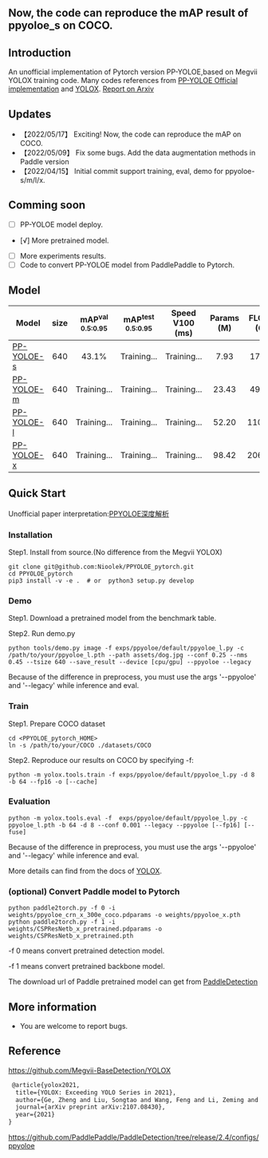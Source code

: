 
## Now, the code can reproduce the mAP result of ppyoloe_s on COCO.

## Introduction
An unofficial implementation of Pytorch version PP-YOLOE,based on  Megvii YOLOX training code.
Many codes references from [PP-YOLOE Official implementation](https://github.com/PaddlePaddle/PaddleDetection) and [YOLOX](https://github.com/Megvii-BaseDetection/YOLOX).
[Report on Arxiv](https://arxiv.org/pdf/2203.16250.pdf)

## Updates
* 【2022/05/17】 Exciting! Now, the code can reproduce the mAP on COCO.
* 【2022/05/09】 Fix some bugs. Add the data augmentation methods in Paddle version
* 【2022/04/15】 Initial commit support training, eval, demo for ppyoloe-s/m/l/x.

## Comming soon
- [  ] PP-YOLOE model deploy.
- [√] More pretrained model.
- [  ] More experiments results.
- [  ] Code to convert PP-YOLOE model from PaddlePaddle to Pytorch.

## Model
|Model                                                | size |mAP<sup>val<br>0.5:0.95 |mAP<sup>test<br>0.5:0.95 | Speed V100<br>(ms) | Params<br>(M) |FLOPs<br>(G)| weights | backbone weights |
| ------                                              |:---: | :---:                  | :---:                   |:---:               |:---:          | :---:      | :----:  | :----:  |
|[PP-YOLOE-s](./exps/ppyoloe/default/ppyoloe_s.py)    |640   | 43.1%                  |Training...              | Training...        |7.93           | 17.36      | [baidu pan](https://pan.baidu.com/s/1cwF05pjxQ2PRWqDNfav1_Q) code:qfld | [baidu pan](https://pan.baidu.com/s/1ZtKExb-ElLCmoAWZFYFAmw) code:mwjy |
|[PP-YOLOE-m](./exps/ppyoloe/default/ppyoloe_m.py)    |640   |Training...             |Training...              | Training...        |23.43          | 49.91      | [baidu pan](https://pan.baidu.com/s/1YT_npdeECflXNKN9JSs7ow) code:xgji | [baidu pan](https://pan.baidu.com/s/1tyinbghS_j5l9LYEZ9Mg_w) code:p4gy |
|[PP-YOLOE-l](./exps/ppyoloe/default/ppyoloe_l.py)    |640   |Training...             |Training...              | Training...        |52.20          | 110.07     | [baidu pan](https://pan.baidu.com/s/1KloomVNYwdnumQg6SRLY-g) code:1v82 | [baidu pan](https://pan.baidu.com/s/1Ntgm1ICSrPeCthtMGAA9Mw) code:6kkb |
|[PP-YOLOE-x](./exps/ppyoloe/default/ppyoloe_x.py)    |640   |Training...             |Training...              | Training...        |98.42          | 206.59     | [baidu pan](https://pan.baidu.com/s/1QqqnaE-uPCImTvkoV2adkA) code:liq3 | [baidu pan](https://pan.baidu.com/s/1f9f5lVgZBua3cNiLXCmong) code:izas |

## Quick Start

Unofficial paper interpretation:[PPYOLOE深度解析](https://zhuanlan.zhihu.com/p/505992733)

### Installation
Step1. Install from source.(No difference from the Megvii YOLOX)
```shell
git clone git@github.com:Nioolek/PPYOLOE_pytorch.git
cd PPYOLOE_pytorch
pip3 install -v -e .  # or  python3 setup.py develop
```

### Demo
Step1. Download a pretrained model from the benchmark table.

Step2. Run demo.py
```shell
python tools/demo.py image -f exps/ppyoloe/default/ppyoloe_l.py -c /path/to/your/ppyoloe_l.pth --path assets/dog.jpg --conf 0.25 --nms 0.45 --tsize 640 --save_result --device [cpu/gpu] --ppyoloe --legacy
```
Because of the difference in preprocess, you must use the args '--ppyoloe' and '--legacy' while inference and eval.

### Train

Step1. Prepare COCO dataset
```shell
cd <PPYOLOE_pytorch_HOME>
ln -s /path/to/your/COCO ./datasets/COCO
```

Step2. Reproduce our results on COCO by specifying -f:
```shell
python -m yolox.tools.train -f exps/ppyoloe/default/ppyoloe_l.py -d 8 -b 64 --fp16 -o [--cache]
```

### Evaluation
```shell
python -m yolox.tools.eval -f  exps/ppyoloe/default/ppyoloe_l.py -c ppyoloe_l.pth -b 64 -d 8 --conf 0.001 --legacy --ppyoloe [--fp16] [--fuse]
```
Because of the difference in preprocess, you must use the args '--ppyoloe' and '--legacy' while inference and eval.

More details can find from the docs of [YOLOX](https://github.com/Megvii-BaseDetection/YOLOX).


### (optional) Convert Paddle model to Pytorch
```shell
python paddle2torch.py -f 0 -i weights/ppyoloe_crn_x_300e_coco.pdparams -o weights/ppyoloe_x.pth
python paddle2torch.py -f 1 -i weights/CSPResNetb_x_pretrained.pdparams -o weights/CSPResNetb_x_pretrained.pth
```
-f 0 means convert pretrained detection model.

-f 1 means convert pretrained backbone model.

The download url of Paddle pretrained model can get from [PaddleDetection](https://github.com/PaddlePaddle/PaddleDetection/tree/release/2.4/configs/ppyoloe)


## More information
* You are welcome to report bugs.

## Reference
https://github.com/Megvii-BaseDetection/YOLOX
```latex
 @article{yolox2021,
  title={YOLOX: Exceeding YOLO Series in 2021},
  author={Ge, Zheng and Liu, Songtao and Wang, Feng and Li, Zeming and Sun, Jian},
  journal={arXiv preprint arXiv:2107.08430},
  year={2021}
}
```
https://github.com/PaddlePaddle/PaddleDetection/tree/release/2.4/configs/ppyoloe
